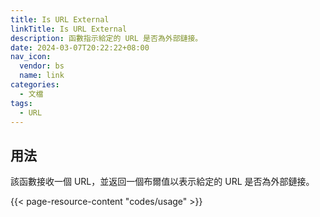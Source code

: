```yaml
---
title: Is URL External
linkTitle: Is URL External
description: 函數指示給定的 URL 是否為外部鏈接。
date: 2024-03-07T20:22:22+08:00
nav_icon:
  vendor: bs
  name: link
categories:
  - 文檔
tags:
  - URL
---
```


## 用法

該函數接收一個 URL，並返回一個布爾值以表示給定的 URL 是否為外部鏈接。

{{< page-resource-content "codes/usage" >}}
